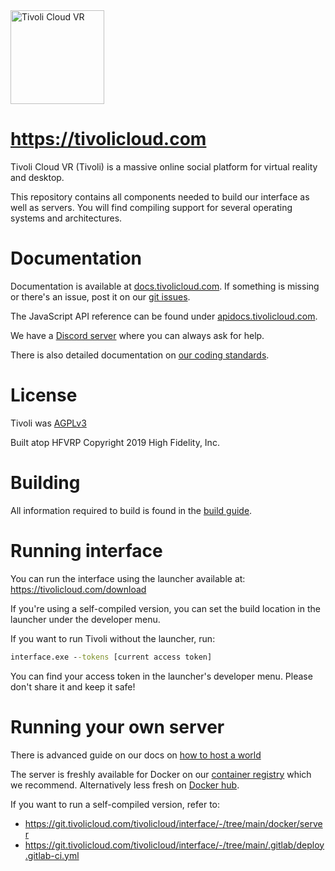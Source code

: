 <img height="150" src="https://tivolicloud.com/assets/logo-dark.svg" alt="Tivoli Cloud VR"/>

# https://tivolicloud.com

Tivoli Cloud VR (Tivoli) is a massive online social platform for virtual reality and desktop.

This repository contains all components needed to build our interface as well as servers.
You will find compiling support for several operating systems and architectures.

# Documentation

Documentation is available at [docs.tivolicloud.com](https://docs.tivolicloud.com). If something is missing or there's an issue, post it on our [git issues](https://git.tivolicloud.com/tivolicloud/issues/-/issues).

The JavaScript API reference can be found under [apidocs.tivolicloud.com](https://apidocs.tivolicloud.com).

We have a [Discord server](https://tivolicloud.com/discord) where you can always ask for help.

There is also detailed documentation on [our coding standards](CODING_STANDARD.md).

# License

Tivoli was [AGPLv3](https://www.gnu.org/licenses/agpl-3.0.en.html)

Built atop HFVRP Copyright 2019 High Fidelity, Inc.

# Building

All information required to build is found in the [build guide](BUILD.md).

# Running interface

You can run the interface using the launcher available at: https://tivolicloud.com/download

If you're using a self-compiled version, you can set the build location in the launcher under the developer menu.

If you want to run Tivoli without the launcher, run:

```cmd
interface.exe --tokens [current access token]
```

You can find your access token in the launcher's developer menu. Please don't share it and keep it safe!

# Running your own server

There is advanced guide on our docs on [how to host a world](https://docs.tivolicloud.com/worlds/host-a-world-advanced/)

The server is freshly available for Docker on our [container registry](https://git.tivolicloud.com/tivolicloud/interface/container_registry) which we recommend. Alternatively less fresh on [Docker hub](https://hub.docker.com/r/tivolicloud/server).

If you want to run a self-compiled version, refer to:

-   https://git.tivolicloud.com/tivolicloud/interface/-/tree/main/docker/server
-   https://git.tivolicloud.com/tivolicloud/interface/-/tree/main/.gitlab/deploy.gitlab-ci.yml
